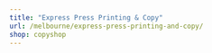```yaml
---
title: "Express Press Printing & Copy"
url: /melbourne/express-press-printing-and-copy/
shop: copyshop
---
```

